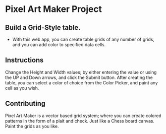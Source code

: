# Pixel Art Maker Project

## Build a Grid-Style table.

* With this web app, you can create table grids of any number of grids, and you can add color to specified data cells.

## Instructions

Change the Height and Width values; by either entering the value or using the UP and Down arrows, and click the Submit button.
After creating the table, you can select a color of choice from the Color Picker, and paint any cell as you wish.

## Contributing
Pixel Art Maker is a vector based grid system; where you can create colored patterns in the form of a plait and check. Just like a Chess board canvas. Paint the grids as you like. 
